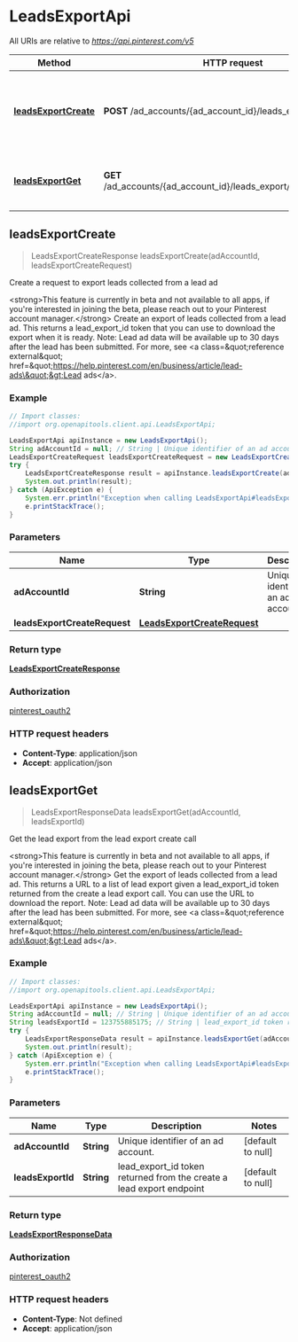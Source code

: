 # LeadsExportApi

All URIs are relative to *https://api.pinterest.com/v5*

Method | HTTP request | Description
------------- | ------------- | -------------
[**leadsExportCreate**](LeadsExportApi.md#leadsExportCreate) | **POST** /ad_accounts/{ad_account_id}/leads_export | Create a request to export leads collected from a lead ad
[**leadsExportGet**](LeadsExportApi.md#leadsExportGet) | **GET** /ad_accounts/{ad_account_id}/leads_export/{leads_export_id} | Get the lead export from the lead export create call



## leadsExportCreate

> LeadsExportCreateResponse leadsExportCreate(adAccountId, leadsExportCreateRequest)

Create a request to export leads collected from a lead ad

&lt;strong&gt;This feature is currently in beta and not available to all apps, if you&#39;re interested in joining the beta, please reach out to your Pinterest account manager.&lt;/strong&gt;  Create an export of leads collected from a lead ad. This returns a lead_export_id  token that you can use to download the export when it is ready.  Note: Lead ad data will be available up to 30 days after the lead has been submitted.  For more, see &lt;a class&#x3D;\&quot;reference external\&quot; href&#x3D;\&quot;https://help.pinterest.com/en/business/article/lead-ads\&quot;&gt;Lead ads&lt;/a&gt;.

### Example

```java
// Import classes:
//import org.openapitools.client.api.LeadsExportApi;

LeadsExportApi apiInstance = new LeadsExportApi();
String adAccountId = null; // String | Unique identifier of an ad account.
LeadsExportCreateRequest leadsExportCreateRequest = new LeadsExportCreateRequest(); // LeadsExportCreateRequest | 
try {
    LeadsExportCreateResponse result = apiInstance.leadsExportCreate(adAccountId, leadsExportCreateRequest);
    System.out.println(result);
} catch (ApiException e) {
    System.err.println("Exception when calling LeadsExportApi#leadsExportCreate");
    e.printStackTrace();
}
```

### Parameters


Name | Type | Description  | Notes
------------- | ------------- | ------------- | -------------
 **adAccountId** | **String**| Unique identifier of an ad account. | [default to null]
 **leadsExportCreateRequest** | [**LeadsExportCreateRequest**](LeadsExportCreateRequest.md)|  |

### Return type

[**LeadsExportCreateResponse**](LeadsExportCreateResponse.md)

### Authorization

[pinterest_oauth2](../README.md#pinterest_oauth2)

### HTTP request headers

- **Content-Type**: application/json
- **Accept**: application/json


## leadsExportGet

> LeadsExportResponseData leadsExportGet(adAccountId, leadsExportId)

Get the lead export from the lead export create call

&lt;strong&gt;This feature is currently in beta and not available to all apps, if you&#39;re interested in joining the beta, please reach out to your Pinterest account manager.&lt;/strong&gt;  Get the export of leads collected from a lead ad. This returns a URL to a list of lead export given a lead_export_id token returned from the create a lead export call. You can use the URL to download the report.  Note: Lead ad data will be available up to 30 days after the lead has been submitted.  For more, see &lt;a class&#x3D;\&quot;reference external\&quot; href&#x3D;\&quot;https://help.pinterest.com/en/business/article/lead-ads\&quot;&gt;Lead ads&lt;/a&gt;.

### Example

```java
// Import classes:
//import org.openapitools.client.api.LeadsExportApi;

LeadsExportApi apiInstance = new LeadsExportApi();
String adAccountId = null; // String | Unique identifier of an ad account.
String leadsExportId = 123755885175; // String | lead_export_id token returned from the create a lead export endpoint
try {
    LeadsExportResponseData result = apiInstance.leadsExportGet(adAccountId, leadsExportId);
    System.out.println(result);
} catch (ApiException e) {
    System.err.println("Exception when calling LeadsExportApi#leadsExportGet");
    e.printStackTrace();
}
```

### Parameters


Name | Type | Description  | Notes
------------- | ------------- | ------------- | -------------
 **adAccountId** | **String**| Unique identifier of an ad account. | [default to null]
 **leadsExportId** | **String**| lead_export_id token returned from the create a lead export endpoint | [default to null]

### Return type

[**LeadsExportResponseData**](LeadsExportResponseData.md)

### Authorization

[pinterest_oauth2](../README.md#pinterest_oauth2)

### HTTP request headers

- **Content-Type**: Not defined
- **Accept**: application/json

